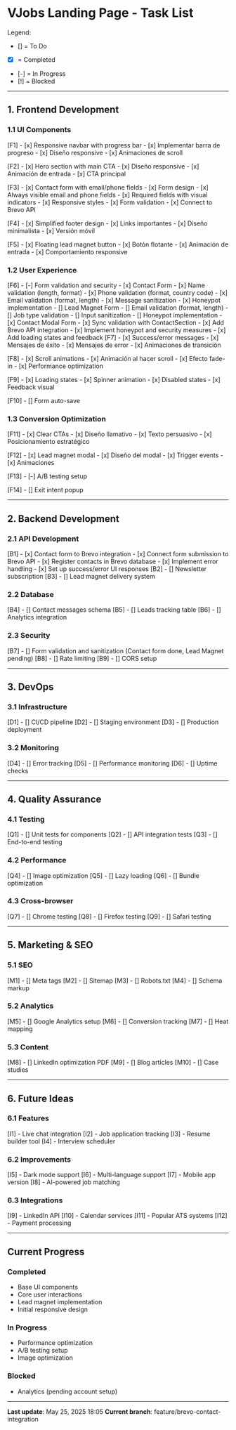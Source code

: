 # VJobs Landing Page - Task List

Legend:
- [] = To Do
- [x] = Completed
- [-] = In Progress
- [!] = Blocked

---

## 1. Frontend Development

### 1.1 UI Components
[F1] - [x] Responsive navbar with progress bar
    - [x] Implementar barra de progreso
    - [x] Diseño responsive
    - [x] Animaciones de scroll

[F2] - [x] Hero section with main CTA
    - [x] Diseño responsive
    - [x] Animación de entrada
    - [x] CTA principal

[F3] - [x] Contact form with email/phone fields
    - [x] Form design
    - [x] Always visible email and phone fields
    - [x] Required fields with visual indicators
    - [x] Responsive styles
    - [x] Form validation
    - [x] Connect to Brevo API

[F4] - [x] Simplified footer design
    - [x] Links importantes
    - [x] Diseño minimalista
    - [x] Versión móvil

[F5] - [x] Floating lead magnet button
    - [x] Botón flotante
    - [x] Animación de entrada
    - [x] Comportamiento responsive

### 1.2 User Experience
[F6] - [-] Form validation and security
    - [x] Contact Form
        - [x] Name validation (length, format)
        - [x] Phone validation (format, country code)
        - [x] Email validation (format, length)
        - [x] Message sanitization
        - [x] Honeypot implementation
    - [] Lead Magnet Form
        - [] Email validation (format, length)
        - [] Job type validation
        - [] Input sanitization
        - [] Honeypot implementation
    - [x] Contact Modal Form
        - [x] Sync validation with ContactSection
        - [x] Add Brevo API integration
        - [x] Implement honeypot and security measures
        - [x] Add loading states and feedback
[F7] - [x] Success/error messages
    - [x] Mensajes de éxito
    - [x] Mensajes de error
    - [x] Animaciones de transición

[F8] - [x] Scroll animations
    - [x] Animación al hacer scroll
    - [x] Efecto fade-in
    - [x] Performance optimization

[F9] - [x] Loading states
    - [x] Spinner animation
    - [x] Disabled states
    - [x] Feedback visual

[F10] - [] Form auto-save

### 1.3 Conversion Optimization
[F11] - [x] Clear CTAs
    - [x] Diseño llamativo
    - [x] Texto persuasivo
    - [x] Posicionamiento estratégico

[F12] - [x] Lead magnet modal
    - [x] Diseño del modal
    - [x] Trigger events
    - [x] Animaciones

[F13] - [-] A/B testing setup

[F14] - [] Exit intent popup

---

## 2. Backend Development

### 2.1 API Development
[B1] - [x] Contact form to Brevo integration
    - [x] Connect form submission to Brevo API
    - [x] Register contacts in Brevo database
    - [x] Implement error handling
    - [x] Set up success/error UI responses
[B2] - [] Newsletter subscription
[B3] - [] Lead magnet delivery system

### 2.2 Database
[B4] - [] Contact messages schema
[B5] - [] Leads tracking table
[B6] - [] Analytics integration

### 2.3 Security
[B7] - [] Form validation and sanitization (Contact form done, Lead Magnet pending)
[B8] - [] Rate limiting
[B9] - [] CORS setup

---

## 3. DevOps

### 3.1 Infrastructure
[D1] - [] CI/CD pipeline
[D2] - [] Staging environment
[D3] - [] Production deployment

### 3.2 Monitoring
[D4] - [] Error tracking
[D5] - [] Performance monitoring
[D6] - [] Uptime checks

---

## 4. Quality Assurance

### 4.1 Testing
[Q1] - [] Unit tests for components
[Q2] - [] API integration tests
[Q3] - [] End-to-end testing

### 4.2 Performance
[Q4] - [] Image optimization
[Q5] - [] Lazy loading
[Q6] - [] Bundle optimization

### 4.3 Cross-browser
[Q7] - [] Chrome testing
[Q8] - [] Firefox testing
[Q9] - [] Safari testing

---

## 5. Marketing & SEO

### 5.1 SEO
[M1] - [] Meta tags
[M2] - [] Sitemap
[M3] - [] Robots.txt
[M4] - [] Schema markup

### 5.2 Analytics
[M5] - [] Google Analytics setup
[M6] - [] Conversion tracking
[M7] - [] Heat mapping

### 5.3 Content
[M8] - [] LinkedIn optimization PDF
[M9] - [] Blog articles
[M10] - [] Case studies

---

## 6. Future Ideas

### 6.1 Features
[I1] - Live chat integration
[I2] - Job application tracking
[I3] - Resume builder tool
[I4] - Interview scheduler

### 6.2 Improvements
[I5] - Dark mode support
[I6] - Multi-language support
[I7] - Mobile app version
[I8] - AI-powered job matching

### 6.3 Integrations
[I9] - LinkedIn API
[I10] - Calendar services
[I11] - Popular ATS systems
[I12] - Payment processing

---

## Current Progress

### Completed 
- Base UI components
- Core user interactions
- Lead magnet implementation
- Initial responsive design

### In Progress 
- Performance optimization
- A/B testing setup
- Image optimization

### Blocked 
- Analytics (pending account setup)

---

**Last update**: May 25, 2025 18:05
**Current branch**: feature/brevo-contact-integration
